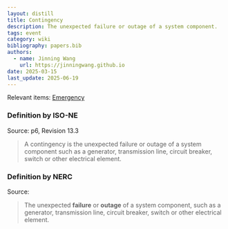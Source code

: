 ```yaml
---
layout: distill
title: Contingency
description: The unexpected failure or outage of a system component.
tags: event
category: wiki
bibliography: papers.bib
authors:
  - name: Jinning Wang
    url: https://jinningwang.github.io
date: 2025-03-15
last_update: 2025-06-19
---
```


Relevant items: [Emergency](/wiki/emergency)

### Definition by ISO-NE

Source: <d-cite key="isone2024op19"></d-cite> p6, Revision 13.3

> A contingency is the unexpected failure or outage of a system component such as a generator, transmission line, circuit breaker, switch or other electrical element.

### Definition by NERC

Source: <d-cite key="nerc2024glossary"></d-cite>

> The unexpected **failure** or **outage** of a system component, such as a generator, transmission line, circuit breaker, switch or other electrical element.
